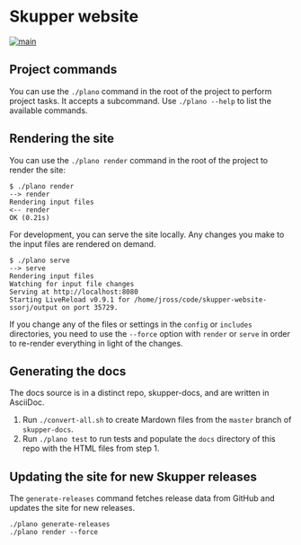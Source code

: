 # Skupper website

[![main](https://github.com/skupperproject/skupper-website/actions/workflows/main.yaml/badge.svg)](https://github.com/skupperproject/skupper-website/actions/workflows/main.yaml)

## Project commands

You can use the `./plano` command in the root of the project to
perform project tasks.  It accepts a subcommand.  Use `./plano --help`
to list the available commands.

## Rendering the site

You can use the `./plano render` command in the root of the project to
render the site:

~~~ console
$ ./plano render
--> render
Rendering input files
<-- render
OK (0.21s)
~~~

For development, you can serve the site locally.  Any changes you make
to the input files are rendered on demand.

~~~ console
$ ./plano serve
--> serve
Rendering input files
Watching for input file changes
Serving at http://localhost:8080
Starting LiveReload v0.9.1 for /home/jross/code/skupper-website-ssorj/output on port 35729.
~~~

If you change any of the files or settings in the `config` or
`includes` directories, you need to use the `--force` option with
`render` or `serve` in order to re-render everything in light of the
changes.

## Generating the docs

The docs source is in a distinct repo, skupper-docs, and are written
in AsciiDoc.

1. Run `./convert-all.sh` to create Mardown files from the `master` branch
   of `skupper-docs`.
2. Run `./plano test` to run tests and populate the `docs` directory
   of this repo with the HTML files from step 1.

## Updating the site for new Skupper releases

The `generate-releases` command fetches release data from GitHub and
updates the site for new releases.

~~~ console
./plano generate-releases
./plano render --force
~~~
